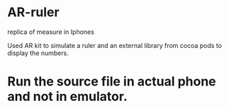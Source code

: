 # AR-ruler

replica of measure in Iphones

Used AR kit to simulate a ruler and an external library from cocoa pods to display the numbers. 

# Run the source file in actual phone and not in emulator. 
